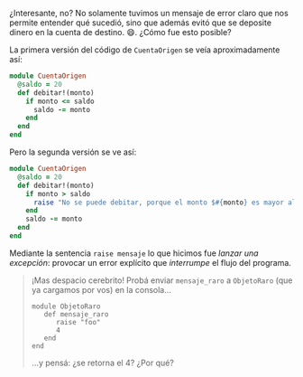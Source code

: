 ¿Interesante, no? No solamente tuvimos un mensaje de error claro que nos permite entender qué sucedió, sino que además evitó que se deposite dinero en la cuenta de destino. :smile:. ¿Cómo fue esto posible?

La primera versión del código de `CuentaOrigen` se veía aproximadamente así: 

```ruby
module CuentaOrigen
  @saldo = 20
  def debitar!(monto)
    if monto <= saldo
      saldo -= monto
    end
  end
end
```

Pero la segunda versión se ve así:

```ruby
module CuentaOrigen
  @saldo = 20
  def debitar!(monto)
    if monto > saldo
      raise "No se puede debitar, porque el monto $#{monto} es mayor al saldo $#{saldo}"
    end
    saldo -= monto
  end
end
```

Mediante la sentencia `raise mensaje` lo que hicimos fue _lanzar una excepción_: provocar un error explícito que _interrumpe_ el flujo del programa. 

> ¡Mas despacio cerebrito! Probá enviar `mensaje_raro` a `ObjetoRaro` (que ya cargamos por vos) en la consola...
> 
> ```
> module ObjetoRaro
>    def mensaje_raro
>       raise "foo"
>       4
>    end 
> end
> ```
> 
> ...y pensá: ¿se retorna el 4? ¿Por qué?


